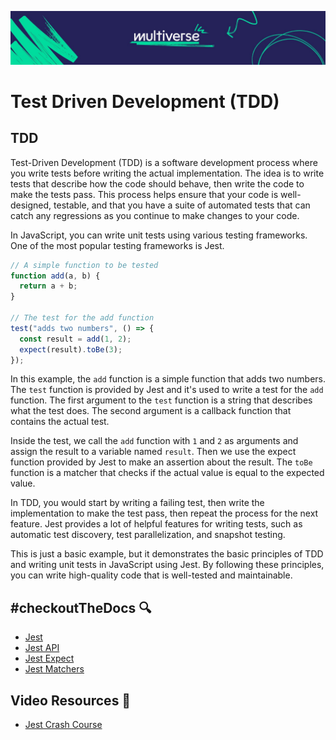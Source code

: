 ![MV Logo](/logo.jpg)
# Test Driven Development (TDD)

## TDD
Test-Driven Development (TDD) is a software development process where you write tests before writing the actual implementation. The idea is to write tests that describe how the code should behave, then write the code to make the tests pass. This process helps ensure that your code is well-designed, testable, and that you have a suite of automated tests that can catch any regressions as you continue to make changes to your code.

In JavaScript, you can write unit tests using various testing frameworks. One of the most popular testing frameworks is Jest.

```js
// A simple function to be tested
function add(a, b) {
  return a + b;
}

// The test for the add function
test("adds two numbers", () => {
  const result = add(1, 2);
  expect(result).toBe(3);
});
```
In this example, the `add` function is a simple function that adds two numbers. The `test` function is provided by Jest and it's used to write a test for the `add` function. The first argument to the `test` function is a string that describes what the test does. The second argument is a callback function that contains the actual test.

Inside the test, we call the `add` function with `1` and `2` as arguments and assign the result to a variable named `result`. Then we use the expect function provided by Jest to make an assertion about the result. The `toBe` function is a matcher that checks if the actual value is equal to the expected value.

In TDD, you would start by writing a failing test, then write the implementation to make the test pass, then repeat the process for the next feature. Jest provides a lot of helpful features for writing tests, such as automatic test discovery, test parallelization, and snapshot testing.

This is just a basic example, but it demonstrates the basic principles of TDD and writing unit tests in JavaScript using Jest. By following these principles, you can write high-quality code that is well-tested and maintainable.

## #checkoutTheDocs 🔍
- [Jest](https://jestjs.io/)
- [Jest API](https://jestjs.io/docs/en/api)
- [Jest Expect](https://jestjs.io/docs/en/expect)
- [Jest Matchers](https://jestjs.io/docs/en/using-matchers)

## Video Resources 🎥
- [Jest Crash Course](https://www.youtube.com/watch?v=7r4xVDI2vho)
